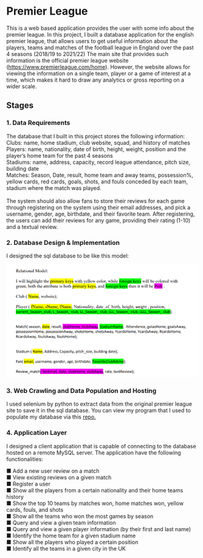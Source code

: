 # Premier League
This is a web based application provides the user with some info about the premier league.
In this project, I  built a database application for the english premier
league, that allows users to get useful information about the players, teams and
matches of the football league in England over the past 4 seasons (2018/19 to 2021/22)
The main site that provides such information is the official premier league website
(https://www.premierleague.com/home). However, the website allows for viewing the
information on a single team, player or a game of interest at a time, which makes it hard
to draw any analytics or gross reporting on a wider scale.

## Stages

### 1. Data Requirements
The database that I built in this project stores the following information: <br />
Clubs: name, home stadium, club website, squad, and history of matches<br />
Players: name, nationality, date of birth, height, weight, position and the player’s home
team for the past 4 seasons<br />
Stadiums: name, address, capacity, record league attendance, pitch size, building date<br />
Matches: Season, Date, result, home team and away teams, possession%, yellow cards,
red cards, goals, shots, and fouls conceded by each team, stadium where the match was
played.<br /> <br />
The system should also allow fans to store their reviews for each game through registering
on the system using their email addresses, and pick a username, gender, age, birthdate,
and their favorite team. After registering, the users can add their reviews for any game,
providing their rating (1-10) and a textual review.

### 2. Database Design & Implementation

I designed the sql database to be like this model:

![alt text](https://github.com/Mokhtar2121/DataBaseProject_premier_league/blob/f1f1fa3c263008b6d29ffb1834faf39deef5b180/Pics/Screenshot%202022-07-31%20205855.png?raw=true)


### 3. Web Crawling and Data Population and Hosting 


I used selenium by python to extract data from the original premier league site to save it in the sql database. 
You can view my program that I used to populate my database via this [repo.](https://github.com/Mokhtar2121/Premier_league_Setting_Up_the_sql_database.git)

### 4. Application Layer

 I designed a client application that is capable of connecting to the database hosted on a remote MySQL server. The application have
the following functionalities: <br />

■ Add a new user review on a match <br />
■ View existing reviews on a given match<br />
■ Register a user<br />
■ Show all the players from a certain nationality and their home teams history<br />
■ Show the top 10 teams by matches won, home matches won, yellow cards, fouls,
and shots<br />
■ Show all the teams who won the most games by season<br />
■ Query and view a given team information<br />
■ Query and view a given player information (by their first and last name)<br />
■ Identify the home team for a given stadium name<br />
■ Show all the players who played a certain position<br />
■ Identify all the teams in a given city in the UK<br />


